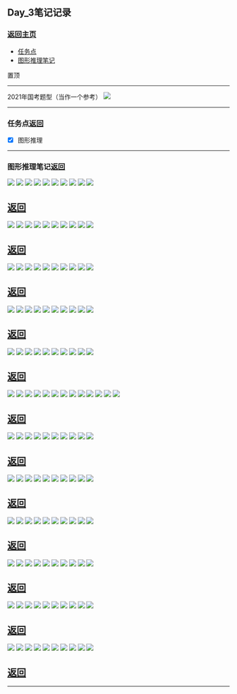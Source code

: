 ## Day_3笔记记录

### [返回主页](https://github.com/MINNINS/CAU_2022/blob/main/README.md)

* [任务点](#task)
* [图形推理笔记](#note)
  
<span id="top">置顶</span>

----

2021年国考题型（当作一个参考）
<img src="./img/p1.png">


-----

### <span id="task">任务点</span>[返回](#top)

- [x] 图形推理
  
----


### <span id="note">图形推理笔记</span>[返回](#top)
<img src="./img/1.png">
<img src="./img/2.png">
<img src="./img/3.png">
<img src="./img/4.png">
<img src="./img/5.png">
<img src="./img/6.png">
<img src="./img/7.png">
<img src="./img/8.png">
<img src="./img/9.png">
<img src="./img/10.png">

## [返回](#top)

<img src="./img/11.png">
<img src="./img/12.png">
<img src="./img/13.png">
<img src="./img/14.png">
<img src="./img/15.png">
<img src="./img/16.png">
<img src="./img/17.png">
<img src="./img/18.png">
<img src="./img/19.png">
<img src="./img/20.png">

## [返回](#top)

<img src="./img/21.png">
<img src="./img/22.png">
<img src="./img/23.png">
<img src="./img/24.png">
<img src="./img/25.png">
<img src="./img/26.png">
<img src="./img/27.png">
<img src="./img/28.png">
<img src="./img/29.png">
<img src="./img/30.png">

## [返回](#top)

<img src="./img/31.png">
<img src="./img/32.png">
<img src="./img/33.png">
<img src="./img/34.png">
<img src="./img/35.png">
<img src="./img/36.png">
<img src="./img/37.png">
<img src="./img/38.png">
<img src="./img/39.png">
<img src="./img/40.png">

## [返回](#top)

<img src="./img/41.png">
<img src="./img/42.png">
<img src="./img/43.png">
<img src="./img/44.png">
<img src="./img/45.png">
<img src="./img/46.png">
<img src="./img/47.png">
<img src="./img/48.png">
<img src="./img/49.png">
<img src="./img/50.png">

## [返回](#top)

<img src="./img/51.png">
<img src="./img/52.png">
<img src="./img/53.png">
<img src="./img/54.png">
<img src="./img/55.png">
<img src="./img/56.png">
<img src="./img/57.png">
<img src="./img/58.png">
<img src="./img/59.png">
<img src="./img/60.png">

<img src="./img/61.png">
<img src="./img/62.png">
<img src="./img/63.png">


## [返回](#top)

<img src="./img/part2/1.png">
<img src="./img/part2/2.png">
<img src="./img/part2/3.png">
<img src="./img/part2/4.png">
<img src="./img/part2/5.png">
<img src="./img/part2/6.png">
<img src="./img/part2/7.png">
<img src="./img/part2/8.png">
<img src="./img/part2/9.png">
<img src="./img/part2/10.png">

## [返回](#top)

<img src="./img/part2/11.png">
<img src="./img/part2/12.png">
<img src="./img/part2/13.png">
<img src="./img/part2/14.png">
<img src="./img/part2/15.png">
<img src="./img/part2/16.png">
<img src="./img/part2/17.png">
<img src="./img/part2/18.png">
<img src="./img/part2/19.png">
<img src="./img/part2/20.png">

## [返回](#top)


<img src="./img/part2/21.png">
<img src="./img/part2/22.png">
<img src="./img/part2/23.png">
<img src="./img/part2/24.png">
<img src="./img/part2/25.png">
<img src="./img/part2/26.png">
<img src="./img/part2/27.png">
<img src="./img/part2/28.png">
<img src="./img/part2/29.png">
<img src="./img/part2/30.png">

## [返回](#top)

<img src="./img/part2/31.png">
<img src="./img/part2/32.png">
<img src="./img/part2/33.png">
<img src="./img/part2/34.png">
<img src="./img/part2/35.png">
<img src="./img/part2/36.png">
<img src="./img/part2/37.png">
<img src="./img/part2/38.png">
<img src="./img/part2/39.png">
<img src="./img/part2/40.png">


## [返回](#top)

<img src="./img/part2/41.png">
<img src="./img/part2/42.png">
<img src="./img/part2/43.png">
<img src="./img/part2/44.png">
<img src="./img/part2/45.png">
<img src="./img/part2/46.png">
<img src="./img/part2/47.png">
<img src="./img/part2/48.png">
<img src="./img/part2/49.png">
<img src="./img/part2/50.png">


## [返回](#top)

<img src="./img/part2/51.png">
<img src="./img/part2/52.png">
<img src="./img/part2/53.png">
<img src="./img/part2/54.png">
<img src="./img/part2/55.png">
<img src="./img/part2/56.png">
<img src="./img/part2/57.png">
<img src="./img/part2/58.png">
<img src="./img/part2/59.png">
<img src="./img/part2/60.png">

## [返回](#top)

----
